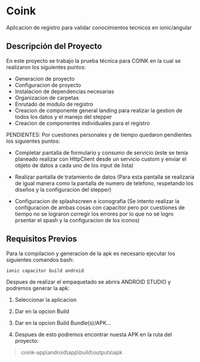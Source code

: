 # Coink

Aplicacion de registro para validar conocimientos tecnicos en ionic/angular

## Descripción del Proyecto

En este proyecto se trabajo la prueba técnica para COINK en la cual se realizaron los siguientes puntos:

- Generacion de proyecto
- Configuracion de proyecto
- Instalacion de dependencias necesarias
- Organizacion de carpetas
- Enrutado de modulo de registro
- Creacion de componente general landing para realizar la gestion de todos los datos y el manejo del stepper
- Creacion de componentes individuales para el registro

PENDIENTES:
Por cuestiones personales y de tiempo quedaron pendientes los siguientes puntos:
- Completar pantalla de formulario y consumo de servicio (este se tenia planeado realizar con HttpClient desde un servicio custom y enviar el objeto de datos a cada uno de los input de lista)

- Realizar pantalla de tratamiento de datos (Para esta pantalla se realizaria de igual manera como la pantalla de numero de telefono, respetando los diseños y la configuracion del stepper)

- Configuracion de splashscreen e iconografia (Se intento realizar la configuracion de ambas cosas con capacitor pero por cuestiones de tiempo no se lograron corregir los errores por lo que no se logro prsentar el spash y la configuracion de los iconos)


## Requisitos Previos

Para la compilacion y generacion de la apk es necesario ejecutar los siguientes comandos bash:

```bash
ionic capacitor build android
```

Despues de realizar el empaquetado se abrira ANDROID STUDIO y podremos generar la apk:

1. Seleccionar la aplicacion

2. Dar en la opcion Build

3. Dar en la opcion Build Bundle(s)/APK...

4. Despues de esto podremos encontrar nuesta APK en la ruta del proyecto: 

> coink-app\android\app\build\outputs\apk